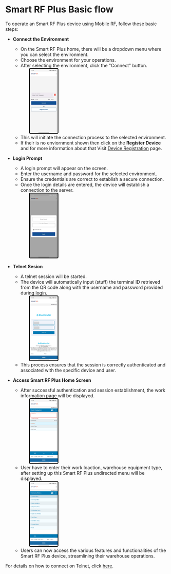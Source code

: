 # Smart RF Plus Basic flow

To operate an Smart RF Plus device using Mobile RF, follow these basic steps:

- **Connect the Environment**
   - On the Smart RF Plus home, there will be a dropdown menu where you can select the environment.
   - Choose the environment for your operations.
   - After selecting the environment, click the "Connect" button.

   <div>
  <img src="./attachments/basicflow/RFMOBILEENVIONMENT.jpg" 
       alt="undirectedmenu" 
       style="height: 200px; margin-right: 10px; cursor: zoom-in; margin-left: 50px;
              border: 2px solid #000000; border-radius: 4px;" 
       onclick="this.style.height='400px'; this.style.cursor='zoom-out';" 
       ondblclick="this.style.height='200px'; this.style.cursor='zoom-in';">
  
   </div>

   - This will initiate the connection process to the selected environment.
   - If their is no enviornment shown then click on the **Register Device** and for more information about that Visit [Device Registration](device_registration.md) page.


- **Login Prompt**
   - A login prompt will appear on the screen.
   - Enter the username and password for the selected environment.
   - Ensure the credentials are correct to establish a secure connection.
   - Once the login details are entered, the device will establish a connection to the server.

   <div>
  <img src="./attachments/basicflow/NewCredential.jpeg" 
       alt="undirectedmenu" 
       style="height: 200px; margin-right: 10px; cursor: zoom-in; margin-left: 50px;
              border: 2px solid #000000; border-radius: 4px;" 
       onclick="this.style.height='400px'; this.style.cursor='zoom-out';" 
       ondblclick="this.style.height='200px'; this.style.cursor='zoom-in';">
  
   </div>

- **Telnet Sesion**
   - A telnet session will be started.
   - The device will automatically input (stuff) the terminal ID retrieved from the QR code along with the username and password provided during login.
   <div>
  <img src="./attachments/basicflow/NEWRFMOBILELOGIN.jpg" 
       alt="undirectedmenu" 
       style="height: 200px; margin-right: 10px; cursor: zoom-in; margin-left: 50px;
              border: 2px solid #000000; border-radius: 4px;" 
       onclick="this.style.height='400px'; this.style.cursor='zoom-out';" 
       ondblclick="this.style.height='200px'; this.style.cursor='zoom-in';">  
   </div>

   - This process ensures that the session is correctly authenticated and associated with the specific device and user.

- **Access Smart RF Plus Home Screen**
   - After successful authentication and session establishment, the work information page  will be displayed.

   <div>
  <img src="./attachments/basicflow/RFMOBILEWORKINFO.jpg" 
       alt="undirectedmenu" 
       style="height: 200px; margin-right: 10px; cursor: zoom-in; margin-left: 50px;
              border: 2px solid #000000; border-radius: 4px;" 
       onclick="this.style.height='400px'; this.style.cursor='zoom-out';" 
       ondblclick="this.style.height='200px'; this.style.cursor='zoom-in';">
  
   </div>

   - User have to enter their work loaction, warehouse equipment type, after setting up this Smart RF Plus undirected menu will be displayed.

   <div>
  <img src="./attachments/basicflow/RFMOBILEUNDIRECTEDMENU.jpg" 
       alt="undirectedmenu" 
       style="height: 200px; margin-right: 10px; cursor: zoom-in; margin-left: 50px;
              border: 2px solid #000000; border-radius: 4px;" 
       onclick="this.style.height='400px'; this.style.cursor='zoom-out';" 
       ondblclick="this.style.height='200px'; this.style.cursor='zoom-in';">
  
   </div>

   - Users can now access the various features and functionalities of the Smart RF Plus device, streamlining their warehouse operations.

For details on how to connect on Telnet, click [here](quick_start.md#connecting-to-the-environment).